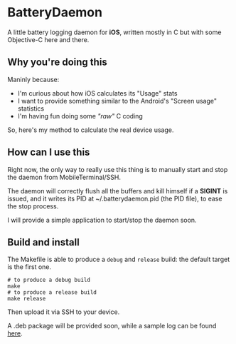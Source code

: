 # BatteryDaemon

A little battery logging daemon for **iOS**, written mostly in C but with some Objective-C here and there.

## Why you're doing this

Maninly because:
 * I'm curious about how iOS calculates its "Usage" stats
 * I want to provide something similar to the Android's "Screen usage" statistics
 * I'm having fun doing some *"raw"* C coding

So, here's my method to calculate the real device usage.

## How can I use this

Right now, the only way to really use this thing is to manually start and stop the daemon from MobileTerminal/SSH.

The daemon will correctly flush all the buffers and kill himself if a **SIGINT** is issued, and it writes its PID at ~/.batterydaemon.pid (the PID file), to ease the stop process.

I will provide a simple application to start/stop the daemon soon.

## Build and install

The Makefile is able to produce a `debug` and `release` build: the default target is the first one.

    # to produce a debug build
    make
    # to produce a release build
    make release

Then upload it via SSH to your device.

A .deb package will be provided soon, while a sample log can be found [here](https://gist.github.com/peppelakappa/a57b4849813a4131902e).
